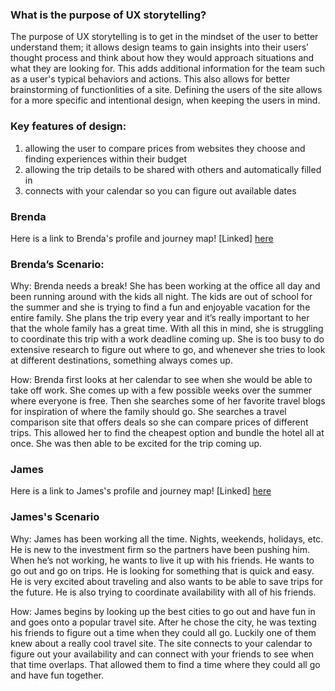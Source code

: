 ### What is the purpose of UX storytelling?

The purpose of UX storytelling is to get in the mindset of the user to better understand them; it allows design teams to gain insights into their users’ thought process and think about how they would approach situations and what they are looking for.
This adds additional information for the team such as a user's typical behaviors and actions. This also allows for better brainstorming of functionlities of a site. Defining the users of the site allows for a more specific
and intentional design, when keeping the users in mind.

### Key features of design:
1) allowing the user to compare prices from websites they choose and finding experiences within their budget
2) allowing the trip details to be shared with others and automatically filled in
3) connects with your calendar so you can figure out available dates



### Brenda
Here is a link to Brenda's profile and journey map! [Linked] [here](https://docs.google.com/document/d/1TEcDe6DCamWCuCFwntdDKEFkPhUuaqNjNTjDHtJ9zAo/edit?usp=sharing)

### Brenda’s Scenario:

Why:
Brenda needs a break! She has been working at the office all day and been running around with the kids all night. 
The kids are out of school for the summer and she is trying to find a fun and enjoyable vacation for the entire family. 
She plans the trip every year and it’s really important to her that the whole family has a great time. 
With all this in mind, she is struggling to coordinate this trip with a work deadline coming up. 
She is too busy to do extensive research to figure out where to go, and whenever she tries to look at different destinations, something always comes up.

How:
Brenda first looks at her calendar to see when she would be able to take off work. She comes up with a few possible weeks over the 
summer where everyone is free. Then she searches some of her favorite travel blogs for inspiration of where the family should go. 
She searches a travel comparison site that offers deals so she can compare prices of different trips. This allowed her to find the 
cheapest option and bundle the hotel all at once. She was then able to be excited for the trip coming up.


### James
Here is a link to James's profile and journey map! [Linked] [here](https://docs.google.com/document/d/1iLBAM62caWL_SlC_suj9QTldcR5DcEDBAD8-7zxiR4w/edit?usp=sharing)



### James's Scenario

Why:
James has been working all the time. Nights, weekends, holidays, etc. He is new to the investment firm so the partners have been pushing him. When he’s not working, he wants to live it up with his friends. He wants to go out and go on trips. He is looking for something that is quick and easy. He is very excited about traveling and also wants to be able to save trips for the future. He is also trying to coordinate availability with all of his friends. 

How:
James begins by looking up the best cities to go out and have fun in and goes onto a popular travel site. After he chose the city, he was texting his friends to figure out a time when they could all go. Luckily one of them knew about a really cool travel site. The site connects to your calendar to figure out your availability and can connect with your friends to see when that time overlaps. That allowed them to find a time where they could all go and have fun together. 



